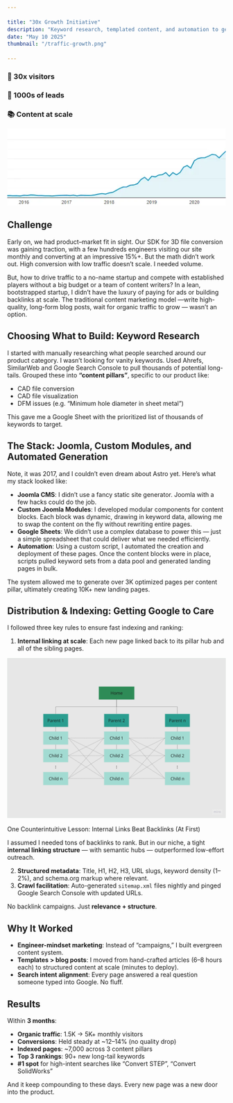 ```yaml
--- 

title: "30x Growth Initiative"
description: "Keyword research, templated content, and automation to generate 10K+ landing pages."
date: "May 10 2025"
thumbnail: "/traffic-growth.png"

---
```


<div class="flex flex-col md:flex-row gap-4">
  <a class="animate">
    <h3>🚀 30x visitors</h3>
  </a>
  <a class="animate">
    <h3>🎯 1000s of leads</h3>
  </a>
  <a class="animate">
    <h3>📚 Content at scale</h3>
  </a>
</div>

![Traffic Growth](traffic-growth.png)

## Challenge

Early on, we had product–market fit in sight. Our SDK for 3D file conversion was gaining traction, with a few hundreds engineers visiting our site monthly and converting at an impressive 15%+. But the math didn’t work out. High conversion with low traffic doesn’t scale. I needed volume.

But, how to drive traffic to a no-name startup and compete with established players without a big budget or a team of content writers? In a lean, bootstrapped startup, I didn’t have the luxury of paying for ads or building backlinks at scale. The traditional content marketing model —write high-quality, long-form blog posts, wait for organic traffic to grow — wasn’t an option. 

## Choosing What to Build: Keyword Research

I started with manually researching what people searched around our product category. I wasn’t looking for vanity keywords. Used Ahrefs, SimilarWeb and Google Search Console to pull thousands of potential long-tails. Grouped these into **“content pillars”**, specific to our product like:

- CAD file conversion
- CAD file visualization
- DFM issues (e.g. “Minimum hole diameter in sheet metal”)

This gave me a Google Sheet with the prioritized list of thousands of keywords to target. 

## The Stack: Joomla, Custom Modules, and Automated Generation

Note, it was 2017, and I couldn’t even dream about Astro yet. Here’s what my stack looked like:

- **Joomla CMS**: I didn’t use a fancy static site generator. Joomla with a few hacks could do the job.
- **Custom Joomla Modules**: I developed modular components for content blocks. Each block was dynamic, drawing in keyword data, allowing me to swap the content on the fly without rewriting entire pages.
- **Google Sheets**: We didn’t use a complex database to power this — just a simple spreadsheet that could deliver what we needed efficiently.
- **Automation**: Using a custom script, I automated the creation and deployment of these pages. Once the content blocks were in place, scripts pulled keyword sets from a data pool and generated landing pages in bulk.

The system allowed me to generate over 3K optimized pages per content pillar, ultimately creating 10K+ new landing pages.

## Distribution & Indexing: Getting Google to Care

I followed three key rules to ensure fast indexing and ranking:

1. **Internal linking at scale**: Each new page linked back to its pillar hub and all of the sibling pages.

![Internal linking](./internal-linking.png)

One Counterintuitive Lesson: Internal Links Beat Backlinks (At First)

I assumed I needed tons of backlinks to rank. But in our niche, a tight **internal linking structure**  — with semantic hubs — outperformed low-effort outreach. 

2. **Structured metadata**: Title, H1, H2, H3, URL slugs, keyword density (1–2%), and schema.org markup where relevant.
3. **Crawl facilitation**: Auto-generated `sitemap.xml` files nightly and pinged Google Search Console with updated URLs.

No backlink campaigns. Just **relevance + structure**.

## Why It Worked

- **Engineer-mindset marketing**: Instead of “campaigns,” I built evergreen content system.
- **Templates > blog posts**: I moved from hand-crafted articles (6–8 hours each) to structured content at scale (minutes to deploy).
- **Search intent alignment**: Every page answered a real question someone typed into Google. No fluff.

## Results

Within **3 months**:

- **Organic traffic**: 1.5K → 5K+ monthly visitors
- **Conversions**: Held steady at ~12–14% (no quality drop)
- **Indexed pages**: ~7,000 across 3 content pillars
- **Top 3 rankings**: 90+ new long-tail keywords
- **#1 spot** for high-intent searches like “Convert STEP”, “Convert SolidWorks”

And it keep compounding to these days. Every new page was a new door into the product.